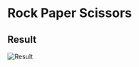 # Rock Paper Scissors
## Result
![Result](https://github.com/kokkkkk/Odin/blob/main/ui-rock-paper-scissors/screenshot/result.jpg)

